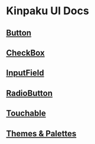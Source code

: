 # Kinpaku UI Docs

## [Button](./Button.md)

## [CheckBox](./CheckBox.md)

## [InputField](./InputField.md)

## [RadioButton](./RadioButton.md)

## [Touchable](./Touchable.md)

## [Themes & Palettes](./Theme.md)
